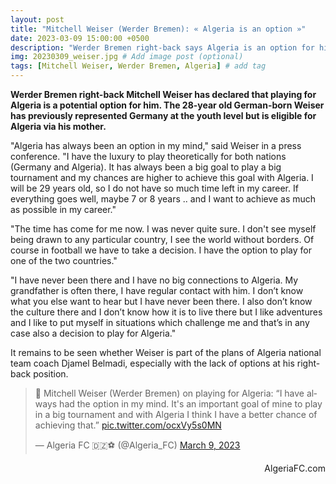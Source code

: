 ```yaml
---
layout: post
title: "Mitchell Weiser (Werder Bremen): « Algeria is an option »"
date: 2023-03-09 15:00:00 +0500
description: "Werder Bremen right-back says Algeria is an option for him" # Add post description (optional)
img: 20230309_weiser.jpg # Add image post (optional)
tags: [Mitchell Weiser, Werder Bremen, Algeria] # add tag
---
```

**Werder Bremen right-back Mitchell Weiser has declared that playing for Algeria is a potential option for him. The 28-year old German-born Weiser has previously represented Germany at the youth level but is eligible for Algeria via his mother.**

"Algeria has always been an option in my mind," said Weiser in a press conference. "I have the luxury to play theoretically for both nations (Germany and Algeria). It has always been a big goal to play a big tournament and my chances are higher to achieve this goal with Algeria. I will be 29 years old, so I do not have so much time left in my career. If everything goes well, maybe 7 or 8 years .. and I want to achieve as much as possible in my career." 

"The time has come for me now. I was never quite sure. I don't see myself being drawn to any particular country, I see the world without borders. Of course in football we have to take a decision. I have the option to play for one of the two countries."

"I have never been there and I have no big connections to Algeria. My grandfather is often there, I have regular contact with him. I don’t know what you else want to hear but I have never been there. I also don’t know the culture there and I don’t know how it is to live there but I like adventures and I like to put myself in situations which challenge me and that’s in any case also a decision to play for Algeria."

It remains to be seen whether Weiser is part of the plans of Algeria national team coach Djamel Belmadi, especially with the lack of options at his right-back position.

<blockquote class="twitter-tweet"><p lang="en" dir="ltr">💬 Mitchell Weiser (Werder Bremen) on playing for Algeria: “I have always had the option in my mind. It&#39;s an important goal of mine to play in a big tournament and with Algeria I think I have a better chance of achieving that.” <a href="https://t.co/ocxVy5s0MN">pic.twitter.com/ocxVy5s0MN</a></p>&mdash; Algeria FC 🇩🇿⚽️ (@Algeria_FC) <a href="https://twitter.com/Algeria_FC/status/1633880137811755016?ref_src=twsrc%5Etfw">March 9, 2023</a></blockquote> <script async src="https://platform.twitter.com/widgets.js" charset="utf-8"></script>

<p style="text-align:right">AlgeriaFC.com</p>
